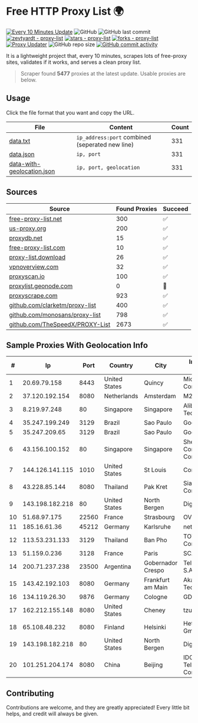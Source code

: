 
# Free HTTP Proxy List 🌍

[![Every 10 Minutes Update](https://github.com/mertguvencli/http-proxy-list/actions/workflows/main.yml/badge.svg?branch=main)](https://github.com/mertguvencli/http-proxy-list/actions/workflows/main.yml)
![GitHub](https://img.shields.io/github/license/mertguvencli/http-proxy-list)
![GitHub last commit](https://img.shields.io/github/last-commit/mertguvencli/http-proxy-list)
[![zevtyardt - proxy-list](https://img.shields.io/static/v1?label=zevtyardt&message=proxy-list&color=blue&logo=github)](https://github.com/zevtyardt/proxy-list "Go to GitHub repo")
[![stars - proxy-list](https://img.shields.io/github/stars/zevtyardt/proxy-list?style=social)](https://github.com/zevtyardt/proxy-list)
[![forks - proxy-list](https://img.shields.io/github/forks/zevtyardt/proxy-list?style=social)](https://github.com/zevtyardt/proxy-list)
[![Proxy Updater](https://github.com/zevtyardt/proxy-list/workflows/Proxy%20Updater/badge.svg)](https://github.com/zevtyardt/proxy-list/actions?query=workflow:"Proxy+Updater")
![GitHub repo size](https://img.shields.io/github/repo-size/zevtyardt/proxy-list)
[![GitHub commit activity](https://img.shields.io/github/commit-activity/m/zevtyardt/proxy-list?logo=commits)](https://github.com/zevtyardt/proxy-list/commits/main)

It is a lightweight project that, every 10 minutes, scrapes lots of free-proxy sites, validates if it works, and serves a clean proxy list.

> Scraper found **5477** proxies at the latest update. Usable proxies are below.

## Usage

Click the file format that you want and copy the URL.

|File|Content|Count|
|----|-------|-----|
|[data.txt](https://raw.githubusercontent.com/mertguvencli/http-proxy-list/main/proxy-list/data.txt)|`ip_address:port` combined (seperated new line)|331|
|[data.json](https://raw.githubusercontent.com/mertguvencli/http-proxy-list/main/proxy-list/data.json)|`ip, port`|331|
|[data-with-geolocation.json](https://raw.githubusercontent.com/mertguvencli/http-proxy-list/main/proxy-list/data-with-geolocation.json)|`ip, port, geolocation`|331|

## Sources

|Source|Found Proxies|Succeed|
|------|-------------|-------|
|[free-proxy-list.net](https://free-proxy-list.net)|300|✅|
|[us-proxy.org](https://www.us-proxy.org)|200|✅|
|[proxydb.net](http://proxydb.net)|15|✅|
|[free-proxy-list.com](https://free-proxy-list.com/?page=&port=&type%5B%5D=http&type%5B%5D=https&up_time=0&search=Search)|10|✅|
|[proxy-list.download](https://www.proxy-list.download/HTTP)|26|✅|
|[vpnoverview.com](https://vpnoverview.com/privacy/anonymous-browsing/free-proxy-servers)|32|✅|
|[proxyscan.io](https://www.proxyscan.io)|100|✅|
|[proxylist.geonode.com](https://proxylist.geonode.com/api/proxy-list?limit=300&page=1&sort_by=lastChecked&sort_type=desc&protocols=http,https)|0|🚫|
|[proxyscrape.com](https://api.proxyscrape.com/v2/?request=displayproxies&protocol=http&timeout=10000&country=all&ssl=all&anonymity=all)|923|✅|
|[github.com/clarketm/proxy-list](https://raw.githubusercontent.com/clarketm/proxy-list/master/proxy-list-raw.txt)|400|✅|
|[github.com/monosans/proxy-list](https://raw.githubusercontent.com/monosans/proxy-list/main/proxies/http.txt)|798|✅|
|[github.com/TheSpeedX/PROXY-List](https://raw.githubusercontent.com/TheSpeedX/PROXY-List/master/http.txt)|2673|✅|


## Sample Proxies With Geolocation Info

|#|Ip|Port|Country|City|Internet Service Provider|
|-|--|----|-------|----|-------------------------|
|1|20.69.79.158|8443|United States|Quincy|Microsoft Corporation|
|2|37.120.192.154|8080|Netherlands|Amsterdam|M247 Europe SRL|
|3|8.219.97.248|80|Singapore|Singapore|Alibaba (US) Technology Co., Ltd.|
|4|35.247.199.249|3129|Brazil|Sao Paulo|Google LLC|
|5|35.247.209.65|3129|Brazil|Sao Paulo|Google LLC|
|6|43.156.100.152|80|Singapore|Singapore|Shenzhen Tencent Computer Systems Company Limited|
|7|144.126.141.115|1010|United States|St Louis|Contabo Inc.|
|8|43.228.85.144|8080|Thailand|Pak Kret|Siamdata Communication Co.|
|9|143.198.182.218|80|United States|North Bergen|DigitalOcean, LLC|
|10|51.68.97.175|22560|France|Strasbourg|OVH SAS|
|11|185.16.61.36|45212|Germany|Karlsruhe|netcup GmbH|
|12|113.53.231.133|3129|Thailand|Ban Pho|TOT Public Company Limited|
|13|51.159.0.236|3128|France|Paris|SCALEWAY|
|14|200.71.237.238|23500|Argentina|Gobernador Crespo|Telecom Argentina S.A.|
|15|143.42.192.103|8080|Germany|Frankfurt am Main|Akamai Technologies, Inc.|
|16|134.119.26.30|9876|Germany|Cologne|GD MASS Network|
|17|162.212.155.148|8080|United States|Cheney|tzulo, inc.|
|18|65.108.48.232|8080|Finland|Helsinki|Hetzner Online GmbH|
|19|143.198.182.218|80|United States|North Bergen|DigitalOcean, LLC|
|20|101.251.204.174|8080|China|Beijing|IDC, China Telecommunications Corporation|



## Contributing

Contributions are welcome, and they are greatly appreciated! Every
little bit helps, and credit will always be given.

